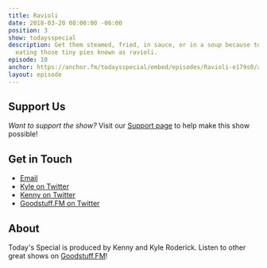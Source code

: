 ```yaml
---
title: Ravioli
date: 2018-03-20 08:00:00 -06:00
position: 3
show: todaysspecial
description: Get them steamed, fried, in sauce, or in a soup because today you're
  eating those tiny pies known as ravioli.
episode: 10
anchor: https://anchor.fm/todaysspecial/embed/episodes/Ravioli-e179s0/a-a2p4m9
layout: episode
---
```




## Support Us
*Want to support the show?* Visit our [Support page](https://goodstuff.fm/support) to help make this show possible!

## Get in Touch
* [Email](mailto:kyle@goodstuff.fm)
* [Kyle on Twitter](http://twitter.com/dogburps)
* [Kenny on Twitter](http://twitter.com/pizzarobotics)
* [Goodstuff.FM on Twitter](http://twitter.com/goodstufffm)

## About
Today's Special is produced by Kenny and Kyle Roderick. Listen to other great shows on [Goodstuff.FM](http://goodstuff.fm/shows)!